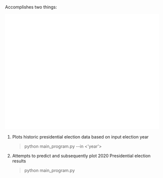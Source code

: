 Accomplishes two things:

![1992 Presidential Results](images/1992_Presidential_Results.png "1992 Presidential Results")

1) Plots historic presidential election data based on input election year
   > python main_program.py --in <'year'>
2) Attempts to predict and subsequently plot 2020 Presidential election results
   > python main_program.py


